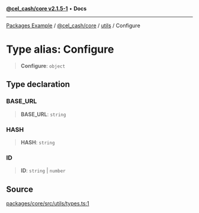 [**@cel_cash/core v2.1.5-1**](../../README.md) • **Docs**

***

[Packages Example](../../../../README.md) / [@cel\_cash/core](../../README.md) / [utils](../README.md) / Configure

# Type alias: Configure

> **Configure**: `object`

## Type declaration

### BASE\_URL

> **BASE\_URL**: `string`

### HASH

> **HASH**: `string`

### ID

> **ID**: `string` \| `number`

## Source

[packages/core/src/utils/types.ts:1](https://github.com/Pyxlab/celcash/blob/a34e89ae69c9dcb41ba66226cb05c8c8b83b7cf4/packages/core/src/utils/types.ts#L1)
